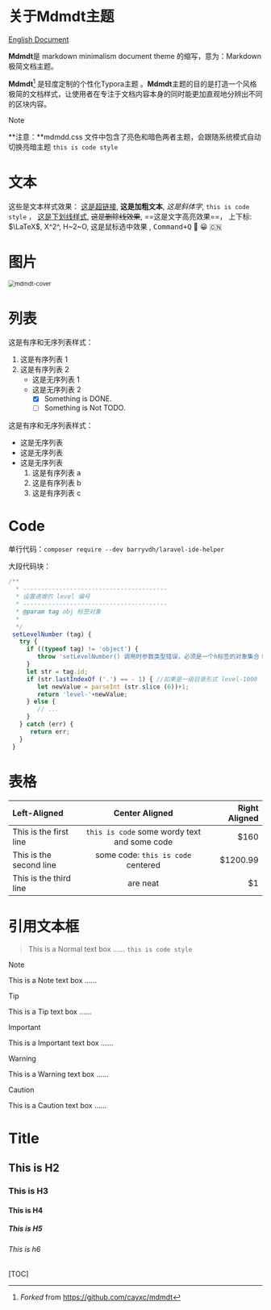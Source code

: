 # 关于Mdmdt主题

[English Document](./readme.md)

**Mdmdt**是 markdown minimalism document theme 的缩写，意为：Markdown极简文档主题。

**Mdmdt**[^1] 是轻度定制的个性化Typora主题 。**Mdmdt**主题的目的是打造一个风格极简的文档样式，让使用者在专注于文档内容本身的同时能更加直观地分辨出不同的区块内容。

> [!NOte]
>
> **注意：**mdmdd.css 文件中包含了亮色和暗色两者主题，会跟随系统模式自动切换亮暗主题 `this is code style`

# 文本

这些是文本样式效果： [这是超链接](typora.io),  **这是加粗文本**,  *这是斜体字*,  `this is code style` ， <u>这是下划线样式</u>,   ~~这是删除线效果~~,   ==这是文字高亮效果==， 上下标: $\LaTeX$, X^2^, H~2~O,   <span style='background:var(--color-2-0-c)'> 这是鼠标选中效果 </span>, <kbd>Command+Q</kbd>  🐳 😀 🇨🇳

[链接引用]: https://github.com/cayxc/mdmdt	"链接标题"
[^1]: *Forked* from https://github.com/cayxc/mdmdt

<!-- 这是注释内容...... -->

# 图片

<img src="/Users/cayxc/Desktop/未命名文件夹/mdmdt-cover.png" alt="mdmdt-cover" style="zoom:80%;" />

# 列表

这是有序和无序列表样式：

1. 这是有序列表 1
2. 这是有序列表 2
   + 这是无序列表 1
   + 这是无序列表 2
     + [x] Something is DONE.
     + [ ] Something is Not TODO.

这是有序和无序列表样式：

- 这是无序列表
- 这是无序列表
- 这是无序列表
  1. 这是有序列表 a
  2. 这是有序列表 b
  3. 这是有序列表 c

# Code

单行代码：`composer require --dev barryvdh/laravel-ide-helper`

大段代码块：

```javascript
/**
  * ----------------------------------------
  * 设置递增的 level 编号
  * ----------------------------------------
  * @param tag obj 标签对象
  *
  */
 setLevelNumber (tag) {
   try {
     if ((typeof tag) != 'object') {
        throw 'setLevelNumber() 调用时参数类型错误，必须是一个h标签的对象集合！';
     }
     let str = tag.id;
     if (str.lastIndexOf ('.') == - 1) { //如果是一级目录形式 level-1000
        let newValue = parseInt (str.slice (6))+1;
        return 'level-'+newValue;
     } else {
        // ...
     }
   } catch (err) {
      return err;
   }
 }
```

# 表格

| Left-Aligned            |                Center Aligned                | Right Aligned |
| :---------------------- | :------------------------------------------: | ------------: |
| This is the first line  |  `this is code` some wordy text and some code |          $160 |
| This is the second line |     some code: `this is code` centered      |      $1200.99 |
| This is the third line  |                   are neat                   |            $1 |

# 引用文本框
> This is a Normal text box ...... `this is code style`

> [!NOTE]
>
> This is a Note text box ......

> [!TIP]
>
> This is a Tip text box ......

> [!IMPORTANT]
>
> This is a Important text box ......

> [!WARNING]
>
> This is a Warning text box ......

> [!CAUTION]
>
> This is a Caution text box ......

# Title

## This is H2

### This is H3

#### This is H4

##### This is H5

###### This is h6

[TOC]	

